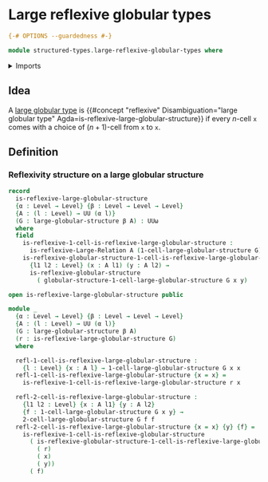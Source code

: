 # Large reflexive globular types

```agda
{-# OPTIONS --guardedness #-}

module structured-types.large-reflexive-globular-types where
```

<details><summary>Imports</summary>

```agda
open import foundation.large-binary-relations
open import foundation.large-reflexive-relations
open import foundation.universe-levels

open import structured-types.large-globular-types
open import structured-types.reflexive-globular-types
```

</details>

## Idea

A [large globular type](structured-types.large-globular-types.md) is
{{#concept "reflexive" Disambiguation="large globular type" Agda=is-reflexive-large-globular-structure}}
if every $n$-cell `x` comes with a choice of $(n+1)$-cell from `x` to `x`.

## Definition

### Reflexivity structure on a large globular structure

```agda
record
  is-reflexive-large-globular-structure
  {α : Level → Level} {β : Level → Level → Level}
  {A : (l : Level) → UU (α l)}
  (G : large-globular-structure β A) : UUω
  where
  field
    is-reflexive-1-cell-is-reflexive-large-globular-structure :
      is-reflexive-Large-Relation A (1-cell-large-globular-structure G)
    is-reflexive-globular-structure-1-cell-is-reflexive-large-globular-structure :
      {l1 l2 : Level} (x : A l1) (y : A l2) →
      is-reflexive-globular-structure
        ( globular-structure-1-cell-large-globular-structure G x y)

open is-reflexive-large-globular-structure public

module _
  {α : Level → Level} {β : Level → Level → Level}
  {A : (l : Level) → UU (α l)}
  (G : large-globular-structure β A)
  (r : is-reflexive-large-globular-structure G)
  where

  refl-1-cell-is-reflexive-large-globular-structure :
    {l : Level} {x : A l} → 1-cell-large-globular-structure G x x
  refl-1-cell-is-reflexive-large-globular-structure {x = x} =
    is-reflexive-1-cell-is-reflexive-large-globular-structure r x

  refl-2-cell-is-reflexive-large-globular-structure :
    {l1 l2 : Level} {x : A l1} {y : A l2}
    {f : 1-cell-large-globular-structure G x y} →
    2-cell-large-globular-structure G f f
  refl-2-cell-is-reflexive-large-globular-structure {x = x} {y} {f} =
    is-reflexive-1-cell-is-reflexive-globular-structure
      ( is-reflexive-globular-structure-1-cell-is-reflexive-large-globular-structure
        ( r)
        ( x)
        ( y))
      ( f)
```
